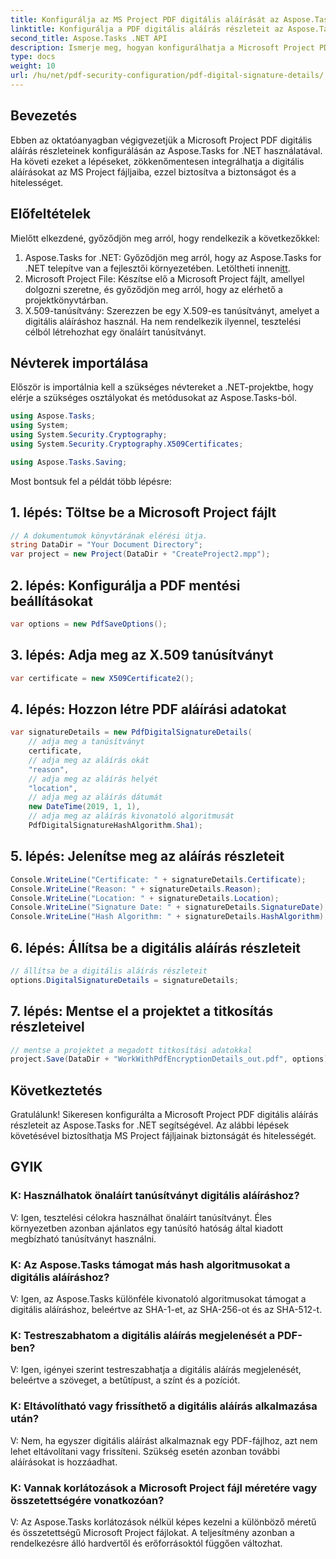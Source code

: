 ```yaml
---
title: Konfigurálja az MS Project PDF digitális aláírását az Aspose.Tasks segítségével
linktitle: Konfigurálja a PDF digitális aláírás részleteit az Aspose.Tasks alkalmazásban
second_title: Aspose.Tasks .NET API
description: Ismerje meg, hogyan konfigurálhatja a Microsoft Project PDF digitális aláírás részleteit az Aspose.Tasks for .NET használatával. Biztosítsa projektfájljai biztonságát és hitelességét.
type: docs
weight: 10
url: /hu/net/pdf-security-configuration/pdf-digital-signature-details/
---
```

## Bevezetés
Ebben az oktatóanyagban végigvezetjük a Microsoft Project PDF digitális aláírás részleteinek konfigurálásán az Aspose.Tasks for .NET használatával. Ha követi ezeket a lépéseket, zökkenőmentesen integrálhatja a digitális aláírásokat az MS Project fájljaiba, ezzel biztosítva a biztonságot és a hitelességet.
## Előfeltételek
Mielőtt elkezdené, győződjön meg arról, hogy rendelkezik a következőkkel:
1.  Aspose.Tasks for .NET: Győződjön meg arról, hogy az Aspose.Tasks for .NET telepítve van a fejlesztői környezetében. Letöltheti innen[itt](https://releases.aspose.com/tasks/net/).
2. Microsoft Project File: Készítse elő a Microsoft Project fájlt, amellyel dolgozni szeretne, és győződjön meg arról, hogy az elérhető a projektkönyvtárban.
3. X.509-tanúsítvány: Szerezzen be egy X.509-es tanúsítványt, amelyet a digitális aláíráshoz használ. Ha nem rendelkezik ilyennel, tesztelési célból létrehozhat egy önaláírt tanúsítványt.
## Névterek importálása
Először is importálnia kell a szükséges névtereket a .NET-projektbe, hogy elérje a szükséges osztályokat és metódusokat az Aspose.Tasks-ból.
```csharp
using Aspose.Tasks;
using System;
using System.Security.Cryptography;
using System.Security.Cryptography.X509Certificates;

using Aspose.Tasks.Saving;
```
Most bontsuk fel a példát több lépésre:
## 1. lépés: Töltse be a Microsoft Project fájlt
```csharp
// A dokumentumok könyvtárának elérési útja.
string DataDir = "Your Document Directory";
var project = new Project(DataDir + "CreateProject2.mpp");
```
## 2. lépés: Konfigurálja a PDF mentési beállításokat
```csharp
var options = new PdfSaveOptions();
```
## 3. lépés: Adja meg az X.509 tanúsítványt
```csharp
var certificate = new X509Certificate2();
```
## 4. lépés: Hozzon létre PDF aláírási adatokat
```csharp
var signatureDetails = new PdfDigitalSignatureDetails(
    // adja meg a tanúsítványt
    certificate,
    // adja meg az aláírás okát
    "reason",
    // adja meg az aláírás helyét
    "location",
    // adja meg az aláírás dátumát
    new DateTime(2019, 1, 1),
    // adja meg az aláírás kivonatoló algoritmusát
    PdfDigitalSignatureHashAlgorithm.Sha1);
```
## 5. lépés: Jelenítse meg az aláírás részleteit
```csharp
Console.WriteLine("Certificate: " + signatureDetails.Certificate);
Console.WriteLine("Reason: " + signatureDetails.Reason);
Console.WriteLine("Location: " + signatureDetails.Location);
Console.WriteLine("Signature Date: " + signatureDetails.SignatureDate);
Console.WriteLine("Hash Algorithm: " + signatureDetails.HashAlgorithm);
```
## 6. lépés: Állítsa be a digitális aláírás részleteit
```csharp
// állítsa be a digitális aláírás részleteit
options.DigitalSignatureDetails = signatureDetails;
```
## 7. lépés: Mentse el a projektet a titkosítás részleteivel
```csharp
// mentse a projektet a megadott titkosítási adatokkal
project.Save(DataDir + "WorkWithPdfEncryptionDetails_out.pdf", options);
```
## Következtetés
Gratulálunk! Sikeresen konfigurálta a Microsoft Project PDF digitális aláírás részleteit az Aspose.Tasks for .NET segítségével. Az alábbi lépések követésével biztosíthatja MS Project fájljainak biztonságát és hitelességét.
## GYIK
### K: Használhatok önaláírt tanúsítványt digitális aláíráshoz?
V: Igen, tesztelési célokra használhat önaláírt tanúsítványt. Éles környezetben azonban ajánlatos egy tanúsító hatóság által kiadott megbízható tanúsítványt használni.
### K: Az Aspose.Tasks támogat más hash algoritmusokat a digitális aláíráshoz?
V: Igen, az Aspose.Tasks különféle kivonatoló algoritmusokat támogat a digitális aláíráshoz, beleértve az SHA-1-et, az SHA-256-ot és az SHA-512-t.
### K: Testreszabhatom a digitális aláírás megjelenését a PDF-ben?
V: Igen, igényei szerint testreszabhatja a digitális aláírás megjelenését, beleértve a szöveget, a betűtípust, a színt és a pozíciót.
### K: Eltávolítható vagy frissíthető a digitális aláírás alkalmazása után?
V: Nem, ha egyszer digitális aláírást alkalmaznak egy PDF-fájlhoz, azt nem lehet eltávolítani vagy frissíteni. Szükség esetén azonban további aláírásokat is hozzáadhat.
### K: Vannak korlátozások a Microsoft Project fájl méretére vagy összetettségére vonatkozóan?
V: Az Aspose.Tasks korlátozások nélkül képes kezelni a különböző méretű és összetettségű Microsoft Project fájlokat. A teljesítmény azonban a rendelkezésre álló hardvertől és erőforrásoktól függően változhat.